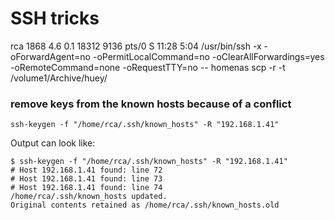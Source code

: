# SSH tricks



rca         1868  4.6  0.1  18312  9136 pts/0    S    11:28   5:04 /usr/bin/ssh -x -oForwardAgent=no -oPermitLocalCommand=no -oClearAllForwardings=yes -oRemoteCommand=none -oRequestTTY=no -- homenas scp -r -t /volume1/Archive/huey/


### remove keys from the known hosts because of a conflict 

```
ssh-keygen -f "/home/rca/.ssh/known_hosts" -R "192.168.1.41"
```

Output can look like:
```
$ ssh-keygen -f "/home/rca/.ssh/known_hosts" -R "192.168.1.41"
# Host 192.168.1.41 found: line 72
# Host 192.168.1.41 found: line 73
# Host 192.168.1.41 found: line 74
/home/rca/.ssh/known_hosts updated.
Original contents retained as /home/rca/.ssh/known_hosts.old
```

